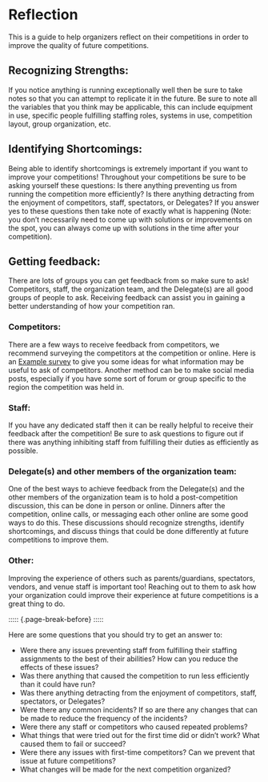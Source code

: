 # Reflection

This is a guide to help organizers reflect on their competitions in order to improve the quality of future competitions.

## Recognizing Strengths:

If you notice anything is running exceptionally well then be sure to take notes so that you can attempt to replicate it in the future. Be sure to note all the variables that you think may be applicable, this can include equipment in use, specific people fulfilling staffing roles, systems in use, competition layout, group organization, etc.

## Identifying Shortcomings:

Being able to identify shortcomings is extremely important if you want to improve your competitions! Throughout your competitions be sure to be asking yourself these questions: Is there anything preventing us from running the competition more efficiently? Is there anything detracting from the enjoyment of competitors, staff, spectators, or Delegates? If you answer yes to these questions then take note of exactly what is happening (Note: you don’t necessarily need to come up with solutions or improvements on the spot, you can always come up with solutions in the time after your competition).

## Getting feedback:

There are lots of groups you can get feedback from so make sure to ask! Competitors, staff, the organization team, and the Delegate(s) are all good groups of people to ask. Receiving feedback can assist you in gaining a better understanding of how your competition ran.

### Competitors:

There are a few ways to receive feedback from competitors, we recommend surveying the competitors at the competition or online. Here is an [Example survey](https://forms.gle/tKNCW1xdVaCXSzG97) to give you some ideas for what information may be useful to ask of competitors. Another method can be to make social media posts, especially if you have some sort of forum or group specific to the region the competition was held in.

### Staff:

If you have any dedicated staff then it can be really helpful to receive their feedback after the competition! Be sure to ask questions to figure out if there was anything inhibiting staff from fulfilling their duties as efficiently as possible.

### Delegate(s) and other members of the organization team:

One of the best ways to achieve feedback from the Delegate(s) and the other members of the organization team is to hold a post-competition discussion, this can be done in person or online. Dinners after the competition, online calls, or messaging each other online are some good ways to do this. These discussions should recognize strengths, identify shortcomings, and discuss things that could be done differently at future competitions to improve them.

### Other:

Improving the experience of others such as parents/guardians, spectators, vendors, and venue staff is important too! Reaching out to them to ask how your organization could improve their experience at future competitions is a great thing to do.

::::: {.page-break-before}
:::::

Here are some questions that you should try to get an answer to:

- Were there any issues preventing staff from fulfilling their staffing assignments to the best of their abilities? How can you reduce the effects of these issues?
- Was there anything that caused the competition to run less efficiently than it could have run?
- Was there anything detracting from the enjoyment of competitors, staff, spectators, or Delegates?
- Were there any common incidents? If so are there any changes that can be made to reduce the frequency of the incidents?
- Were there any staff or competitors who caused repeated problems?
- What things that were tried out for the first time did or didn’t work? What caused them to fail or succeed?
- Were there any issues with first-time competitors? Can we prevent that issue at future competitions?
- What changes will be made for the next competition organized?

